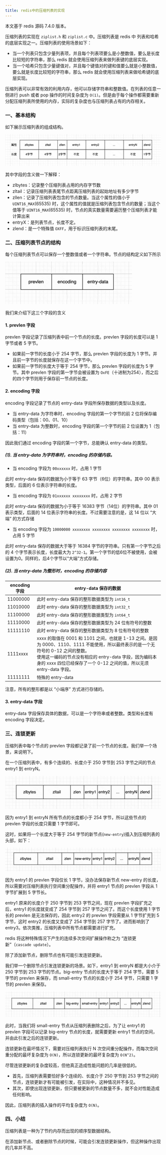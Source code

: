 ```yaml
---
title: redis中的压缩列表的实现
---
```


本文基于 redis 源码 7.4.0 版本。

压缩列表的实现在 `ziplist.h` 和 `ziplist.c` 中。压缩列表是 redis 中 列表和哈希的底层实现之一。压缩列表的使用场景如下：

- 当一个列表只包含少量列表项，并且每个列表项要么是小整数值，要么是长度比较短的字符串，那么 redis 就会使用压缩列表来做列表键的底层实现。
- 当一个哈希只包含少量键值对，并且每个键值对的键和值要么就是小整数值，要么就是长度比较短的字符串，那么 redis 就会使用压缩列表来做哈希键的底层实现。

压缩列表可以非常有效的利用内存，他可以存储字符串和整数值。在列表的任意一侧进行 push 或者 pop 操作的时间复杂度为 `O(1)`。但是由于每个操作都需要重新分配压缩列表所使用的内存，实际的复杂度也与压缩列表占有的内存相关。

### 一、基本结构

如下展示压缩列表的组成结构。

![](./image/ziplist-layout.png)

其中字段的含义做一下解释：

- zlbytes：记录整个压缩列表占用的内存字节数
- zltail：记录压缩列表表尾节点距离压缩列表的起始地址有多少字节
- zllen：记录了压缩列表包含的节点数量。当这个属性的值小于 `UINT16_MAX`(65535) 时，这个属性的值就是压缩列表包含节点的数量；当这个值等于 `UINT16_MAX`(65535) 时，节点的真实数量需要遍历整个压缩列表才能计算出来
- entryX：是列表节点，长度不定。
- zlend：是一个特殊值 `OXFF`，用于标识压缩列表的末尾。

### 二、压缩列表节点的结构

每个压缩列表节点可以保存一个整数值或者一个字符串。节点的结构定义如下所示

<img src="./image/ziplist-node.png" style="zoom:50%;" /> 

我们来介绍下这三个字段的含义

#### 1. prevlen 字段

prevlen 字段记录了压缩列表中前一个节点的长度。prevlen 字段的长度可以是 1字节或者 5 字节。

- 如果前一字节的长度小于 254 字节，那么 prevlen 字段的长度为 1 字节。并且前一字节的长度就保存在这一个字节中。
- 如果前一字节的长度大于等于 254 字节，那么 prevlen 字段的长度为 5 字节。其中 prevlen 字段的第一字节会被设置为 `OxFE`（十进制为254），而之后的四个字节则用于保存前一节点的长度。

#### 2. encoding 字段

encoding 字段记录了节点的 entry-data 字段所保存数据的类型以及长度。

- 当 entry-data 为字符串时，encoding 字段的第一个字节的前 2 位将保存编码类型（包括：00、01、10）
- 当 entry-data 为整数时，encoding 字段的第一个字节的前 2 位设置为 1（包括：11）

因此我们通过 encoding 字段的第一个字节，总能确认 entry-data 的类型。

##### (1). 当 entry-data 为字符串时，encoding 的存储内容。

- 当 encoding 字段为 `00xxxxxx` 时，占用 1 字节

此时 entry-data 保存的数据为小于等于 63 字节（6位）的字符串。其中 00 表示类型，后面的 6 位表示字符串的长度。

- 当 encoding 字段为 `01xxxxxx xxxxxxxx` 时，占用 2 字节

此时 entry-data 保存的数据为小于等于 16383 字节（14位）的字符串。其中 01 表示类型，后面的 14 位表示字符串的长度。不过需要注意的是，这 14 位以 “大端” 的方式存储

- 当 encoding 字段为 `10000000 xxxxxxxx xxxxxxxx xxxxxxxx xxxxxxxx` 时，占用 5 字节

此时 entry-data 保存的数据大于等于 16384 字节的字符串。只有第一个字节之后的 4 个字节表示长度，长度最大为 `2^32-1`。第一个字节的低6位不被使用，会被设置为0。同样的，后4个字节以“大端”方式存储。

##### (2). 当 entry-data 为整形时，encoding 的存储内容

| encoding 字段 | entry-data 保存的数据                                        |
| ------------- | ------------------------------------------------------------ |
| 11000000      | 此时 entry-data 保存的整形数据类型为 `int16_t`               |
| 11010000      | 此时 entry-data 保存的整形数据类型为 `int32_t`               |
| 11100000      | 此时 entry-data 保存的整形数据类型为 `int64_t`               |
| 11110000      | 此时 entry-data 保存的整形数据类型为 24 位有符号的整数       |
| 11111110      | 此时 entry-data 保存的整形数据类型为 8 位有符号的整数        |
| 1111xxxx      | xxxx 的取值在 0001 和 1101 之间，也就是 1-13 之间。是因为 0000、1110、1111 不能使用，所以最终表示的是一个无符号的 0-12 之间的整数。<br />使用这一编码的节点没有相应的 entry-data 字段，因为编码本身的 xxxx 四位已经保存了一个 0-12 之间的值，所以无须 entry-data 字段。 |
| 11111111      | 特殊的 entry-data                                            |

注意，所有的整形都是以 “小端序” 方式进行存储的。

#### 3. entry-data 字段

entry-data 字段保存具体的数据，可以是一个字符串或者整数。类型和长度有 encoding 字段决定。

### 三、连锁更新

压缩列表中每个节点的 prevlen 字段都记录了前一个节点的长度。我们举一个场景，来说明下。

在一个压缩列表中，有多个连续的、长度介于 250 字节到 253 字节之间的节点 entry1 到 entryN。

<img src="./image/ziplist-exp1.png" style="zoom:50%;" />

因为 entry1 到 entryN 所有节点的长度都小于 254 字节，所以这些节点的 prevlen 字段的长度只需要 1 字节即可。

这时，如果将一个长度大于等于 254 字节的新节点(`new-entry`)插入到压缩列表的头部，如下：

<img src="./image/ziplist-exp2.png" style="zoom:50%;" /> 

因为 entry1 的 prevlen 字段仅长 1 字节，没办法保存新节点 new-entry 的长度，所以需要对压缩列表执行空间重分配操作，并将 entry1 节点的 prevlen 字段从 1 字节扩展到 5 字节长。

entry1 原来的长度介于 250 字节到 253 字节之间，现在 prevlen 字段扩充之后，entry1 的长度就变成了 254 字节到 257 字节之间了。而这个长度使用 1 字节长的 prevlen 是无法保存的，因此 entry2 的 prevlen 字段需要从 1 字节扩充到 5 字节，这时 entry2 的长度又变成了 254 字节到 257 字节了。进而影响到了 entry3。依次类推，压缩列表中所有节点都需要进行扩充。

redis 将这种特殊情况下产生的连续多次空间扩展操作称之为 “连锁更新”（`cascade update`）。

除了添加新节点，删除节点也有可能引发连锁更新。

我们举一个删除节点引发连锁更新的场景。如下，entry1 到 entryN 都是大小介于 250 字节到 253 字节的节点。big-entry 节点的长度大于等于 254 字节，需要 5 字节的 prevlen 来保存，而 small-entry 节点的长度小于 254 字节，只需要 1 字节的 prevlen 来保存。

<img src="./image/ziplist-exp3.png" style="zoom:50%;" />

此时，当我们将 small-entry 节点从压缩列表删除之后，为了让 entry1 的 prevlen 字段可以记录 big-entry 节点的长度，就需要更新 entry1 节点的空间，并由此引发之后的连锁更新。

连锁更新在最坏情况下，需要对压缩列表执行 N 次空间重分配操作，而每次空间重分配的最坏复杂度为 `O(N)`，所以连锁更新的最坏复杂度为 `O(N^2)`。

尽管连锁更新的复杂度较高，但他真正造成性能问题的几率是很低的。

- 首先，压缩列表需要恰好多个连续的、长度介于 250 字节到 253 字节之间的节点，连锁更新才有可能被引发，在实际中，这种情况并不多见。
- 其次，即使出现连锁更新，但只要被更新的节点数量不多，就不会对性能造成任何影响。

因此，压缩列表的插入操作的平均复杂度为 `O(N)`。

### 四、小结

压缩列表是一种为了节约内存而出现的顺序型数据结构。

在添加新节点、或者删除节点的时候，可能会引发连锁更新操作，但这种操作出现的几率并不高。

